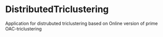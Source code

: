 # DistributedTriclustering
Application for distrubuted triclustering based on Online version of prime OAC-triclustering
